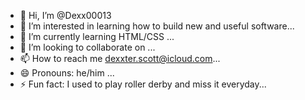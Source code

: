 - 👋 Hi, I’m @Dexx00013
- 👀 I’m interested in learning how to build new and useful software...
- 🌱 I’m currently learning HTML/CSS ...
- 💞️ I’m looking to collaborate on ...
- 📫 How to reach me dexxter.scott@icloud.com...
- 😄 Pronouns: he/him ...
- ⚡ Fun fact: I used to play roller derby and miss it everyday...

<!---
Dexx00013/Dexx00013 is a ✨ special ✨ repository because its `README.md` (this file) appears on your GitHub profile.
You can click the Preview link to take a look at your changes.
--->
